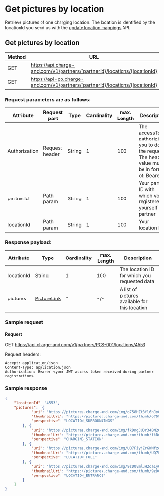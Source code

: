 # Get pictures by location

Retrieve pictures of one charging location. The location is identified by the locationId you send us with the [update location mappings](update_location_mappings.md) API.

## Get pictures by location

| Method           | URL                                                   | Environment                          
|------------------|-------------------------------------------------------|--------------|
| GET              | https://api.charge-and.com/v1/partners/{partnerId}/locations/{locationId} | Production
| GET              | https://api-pp.charge-and.com/v1/partners/{partnerId}/locations/{locationId} | Pre Production

### Request parameters are as follows:

| Attribute     | Request part  | Type   | Cardinality | max. Length | Description 
|---------------|---------------|--------|-------------|-------------|---------------------------------------------------------------------------------------------------|
| Authorization |Request header | String |1            |100          | The accessToken authorizing you to do the request. The header value must be in form of: Bearer <accessToken>
| partnerId     |Path param     | String |1            |100          | Your partner ID with which you registered yourself as a partner
| locationId    |Path param     | String |1            |100          | Your location ID

### Response payload:

| Attribute     | Type                                      | Cardinality | max. Length | Description 
|---------------|-------------------------------------------|-------------|-------------|---------------------------------------------------------------------------------------------------|
| locationId    | String                                    | 1           |100          | The location ID for which you requested data
| pictures      | [PictureLink](types.md#picturelink-class) | *           |-/-          | A list of pictures available for this location

### Sample request

#### Request

   GET https://api.charge-and.com/v1/partners/PCS-001/locations/4553

   Request headers:
```
Accept: application/json
Content-Type: application/json
Authorization: Bearer <your JWT access token received during partner registration>
```


### Sample response
```json
{
	"locationId": "4553",
	"pictures": [{
			"uri": "https://pictures.charge-and.com/img/o758HZt8fl6hJy0K2CNGX836xJehDgaT.jpg",
			"thumbnailUri": "https://pictures.charge-and.com/thumb/o758HZt8fl6hJy0K2CNGX836xJehDgaT.jpg",
			"perspective": "LOCATION_SURROUNDINGS"
		}, {
			"uri": "https://pictures.charge-and.com/img/fkDngJU0r34BN20F7ymJ4Kx27BQ2B7Gq.jpg",
			"thumbnailUri": "https://pictures.charge-and.com/thumb/fkDngJU0r34BN20F7ymJ4Kx27BQ2B7Gq.jpg",
			"perspective": "CHARGING_STATION"
		}, {
			"uri": "https://pictures.charge-and.com/img/UQ7FiyjZrGWNfzol3T6L2ZaQtPElKoKw.jpg",
			"thumbnailUri": "https://pictures.charge-and.com/thumb/UQ7FiyjZrGWNfzol3T6L2ZaQtPElKoKw.jpg",
			"perspective": "LOCATION_FULL"
		}, {
			"uri": "https://pictures.charge-and.com/img/9zD0vmluH2oa1y0uiFTIBUjkqM0Synqt.jpg",
			"thumbnailUri": "https://pictures.charge-and.com/thumb/9zD0vmluH2oa1y0uiFTIBUjkqM0Synqt.jpg",
			"perspective": "LOCATION_ENTRANCE"
		}
	]
}
```